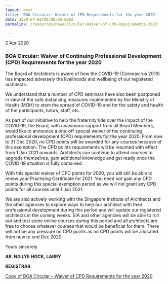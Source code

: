 ```yaml
---
layout: post
title: 'BOA Circular: Waiver of CPD Requirements for the year 2020'
date: 2020-04-02T00:00:00.000Z
permalink: /resources/news/Circular-Waiver-of-CPD-Requirements-2020

---
```


2 Apr 2020

### **BOA Circular: Waiver of Continuing Professional Development (CPD) Requirements for the year 2020**

The Board of Architects is aware of how the COVID-19 (Coronavirus 2019) has impacted adversely the livelihoods and wellbeing of our registered architects. 

We understand that a number of CPD seminars have also been postponed in view of the safe distancing measures implemented by the Ministry of Health (MOH) to stem the spread of COVID-19 and for the safety and health of the participants, tutors, staff, etc. 

As part of our initiative to help the fraternity tide over the impact of the COVID-19, the Board, with unanimous support from all Board Members, would like to announce a one-off special waiver of the continuing professional development (CPD) requirements for the year 2020. From now to 31 Dec 2020, no CPD points will be awarded for any courses because of this exemption. The CPD points requirements will be resumed with effect from 1 Jan 2021 onwards. Architects can continue to attend courses to upgrade themselves, gain additional knowledge and get ready once the COVID-19 situation is fully contained.

With this special waiver of CPD points for 2020, you will still be able to renew your Practising Certificate for 2021. You need not gain any CPD points during this special exemption period as we will not grant any CPD points for all courses until 1 Jan 2021.

We are also actively working with the Singapore Institute of Architects and the other agencies to explore ways to help our architect with their professional development during this period and will update our registered architects in the coming weeks. SIA and other agencies will be able to roll out and test some online courses during this period and all architects are free to choose whatever courses that would be beneficial for them. There will not be any pressure on CPD points as no CPD points will be allocated from now to end Dec 2020.


Yours sincerely

**AR. NG LYE HOCK, LARRY**

**REGISTRAR**

[Copy of BOA Circular – Waiver of CPD Requirements for the year 2020]({{site.baseurl}}/files/BOA_Circular_CPD_Waiver_2020.pdf)
